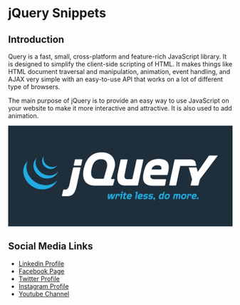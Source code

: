 # jQuery Snippets

## Introduction

Query is a fast, small, cross-platform and feature-rich JavaScript library. It is designed to simplify the client-side scripting of HTML. It makes things like HTML document traversal and manipulation, animation, event handling, and AJAX very simple with an easy-to-use API that works on a lot of different type of browsers.

The main purpose of jQuery is to provide an easy way to use JavaScript on your website to make it more interactive and attractive. It is also used to add animation.

![Banner Image](github-readme-contents/jquery-banner-image.png)


Social Media Links
---

* [Linkedin Profile](https://www.linkedin.com/in/gunarakulangunaretnam/)
* [Facebook Page](https://www.facebook.com/gunarakulangunaretnam)
* [Twitter Profile](https://twitter.com/gunarakulan)
* [Instagram Profile](https://www.instagram.com/gunarakulangunaretnam/)
* [Youtube Channel](https://www.youtube.com/channel/UCMWkED5sabgVZSCKjZuRJXA)
